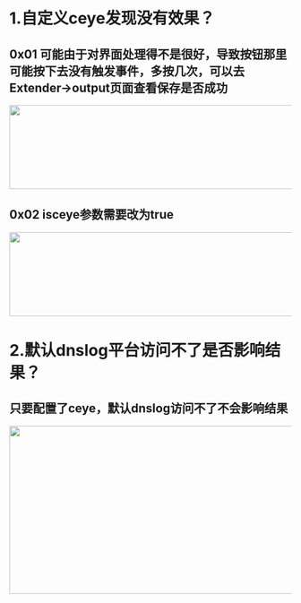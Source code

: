# 1.自定义ceye发现没有效果？
## 0x01 可能由于对界面处理得不是很好，导致按钮那里可能按下去没有触发事件，多按几次，可以去Extender→output页面查看保存是否成功
<img src="https://user-images.githubusercontent.com/48286013/145739783-e6b491ca-4959-4744-a1fe-4b15fb8287e2.png" width="800" height="150" />

## 0x02 isceye参数需要改为true
<img src="https://user-images.githubusercontent.com/48286013/145739853-58f0130c-b841-45ca-8559-6feea6e97efa.png" width="800" height="150" />


# 2.默认dnslog平台访问不了是否影响结果？
## 只要配置了ceye，默认dnslog访问不了不会影响结果
<img src="https://user-images.githubusercontent.com/48286013/145740940-fbed869d-f443-44cf-b99f-e74309cb1db9.png" width="800" height="300" />
